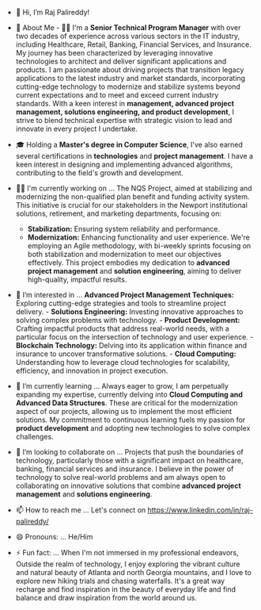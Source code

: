 -	👋 Hi, I’m Raj Palireddy!
  
-	🚀 About Me - 👨‍🚀 I'm a **Senior Technical Program Manager** with over two decades of experience across various sectors in the IT industry, including Healthcare, Retail, Banking, Financial Services, and Insurance. My journey has been characterized by leveraging innovative technologies to architect and deliver significant applications and products. I am passionate about driving projects that transition legacy applications to the latest industry and market standards, incorporating cutting-edge technology to modernize and stabilize systems beyond current expectations and to meet and exceed current industry standards. With a keen interest in **management, advanced project management, solutions engineering, and product development**, I strive to blend technical expertise with strategic vision to lead and innovate in every project I undertake.

-	🎓 Holding a **Master's degree in Computer Science**, I've also earned several certifications in **technologies** and **project management**. I have a keen interest in designing and implementing advanced algorithms, contributing to the field's growth and development.

-	🏋️‍♂️ I'm currently working on ... The NQS Project, aimed at stabilizing and modernizing the non-qualified plan benefit and funding activity system. This initiative is crucial for our stakeholders in the Newport institutional solutions, retirement, and marketing departments, focusing on:
	- **Stabilization:** Ensuring system reliability and performance.
	- **Modernization:** Enhancing functionality and user experience. We're employing an Agile methodology, with bi-weekly sprints focusing on both stabilization and modernization to meet our objectives effectively. This project embodies my dedication to **advanced project management** and **solution engineering**, aiming to deliver high-quality, impactful results.

-	👀 I’m interested in ... **Advanced Project Management Techniques:** Exploring cutting-edge strategies and tools to streamline project delivery. - **Solutions Engineering:** Investing innovative approaches to solving complex problems with technology. - **Product Development:** Crafting impactful products that address real-world needs, with a particular focus on the intersection of technology and user experience. - **Blockchain Technology:** Delving into its application within finance and insurance to uncover transformative solutions. - **Cloud Computing:** Understanding how to leverage cloud technologies for scalability, efficiency, and innovation in project execution.

-	🌱 I’m currently learning ... Always eager to grow, I am perpetually expanding my expertise, currently delving into **Cloud Computing and Advanced Data Structures**. These are critical for the modernization aspect of our projects, allowing us to implement the most efficient solutions. My commitment to continuous learning fuels my passion for **product development** and adopting new technologies to solve complex challenges.

-	💞️ I’m looking to collaborate on ... Projects that push the boundaries of technology, particularly those with a significant impact on healthcare, banking, financial services and insurance. I believe in the power of technology to solve real-world problems and am always open to collaborating on innovative solutions that combine **advanced project management** and **solutions engineering**.

-	📫 How to reach me ... Let's connect on https://www.linkedin.com/in/raj-palireddy/

-	😄 Pronouns: ... He/Him

-	⚡ Fun fact: ... When I'm not immersed in my professional endeavors, Outside the realm of technology, I enjoy exploring the vibrant culture and natural beauty of Atlanta and north Georgia mountains, and I love to explore new hiking trials and chasing waterfalls. It's a great way recharge and find inspiration in the beauty of everyday life and find balance and draw inspiration from the world around us.


<!---
RajPalireddy-Ascensus/RajPalireddy-Ascensus is a ✨ special ✨ repository because its `README.md` (this file) appears on your GitHub profile.
You can click the Preview link to take a look at your changes.
--->
